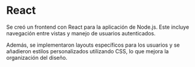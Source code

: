 # React

Se creó un frontend con React para la aplicación de Node.js. Este incluye navegación entre vistas y manejo de usuarios autenticados.

Además, se implementaron layouts específicos para los usuarios y se añadieron estilos personalizados utilizando CSS, lo que mejora la organización del diseño.